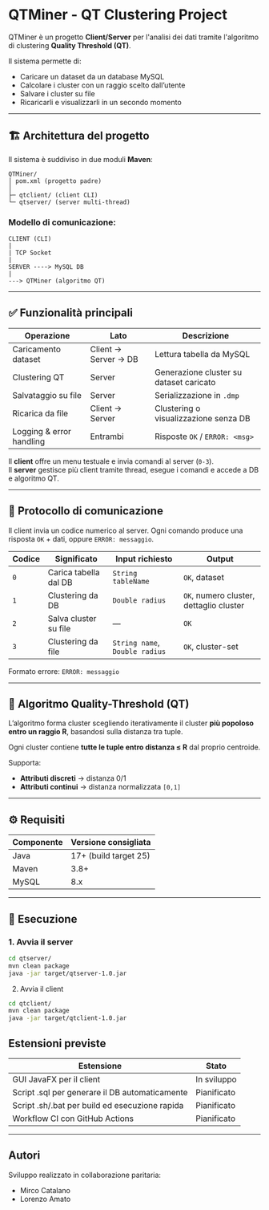 # QTMiner - QT Clustering Project

QTMiner è un progetto **Client/Server** per l'analisi dei dati tramite l'algoritmo di clustering **Quality Threshold (QT)**.

Il sistema permette di:

- Caricare un dataset da un database MySQL
- Calcolare i cluster con un raggio scelto dall’utente
- Salvare i cluster su file
- Ricaricarli e visualizzarli in un secondo momento

---

## 🏗 Architettura del progetto

Il sistema è suddiviso in due moduli **Maven**:
```
QTMiner/
│ pom.xml (progetto padre)
│
├─ qtclient/ (client CLI)
└─ qtserver/ (server multi-thread)
```

### Modello di comunicazione:
```
CLIENT (CLI)
|
| TCP Socket
|
SERVER ----> MySQL DB
|
---> QTMiner (algoritmo QT)
```

---

## ✅ Funzionalità principali

| Operazione | Lato | Descrizione |
|------------|-------|-------------|
| Caricamento dataset | Client → Server → DB | Lettura tabella da MySQL |
| Clustering QT | Server | Generazione cluster su dataset caricato |
| Salvataggio su file | Server | Serializzazione in `.dmp` |
| Ricarica da file | Client → Server | Clustering o visualizzazione senza DB |
| Logging & error handling | Entrambi | Risposte `OK` / `ERROR: <msg>` |

Il **client** offre un menu testuale e invia comandi al server (`0-3`).  
Il **server** gestisce più client tramite thread, esegue i comandi e accede a DB e algoritmo QT.

---

## 🔌 Protocollo di comunicazione

Il client invia un codice numerico al server. Ogni comando produce una risposta `OK` + dati, oppure `ERROR: messaggio`.

| Codice | Significato | Input richiesto | Output |
|---------|------------|----------------|--------|
| `0` | Carica tabella dal DB | `String tableName` | `OK`, dataset |
| `1` | Clustering da DB | `Double radius` | `OK`, numero cluster, dettaglio cluster |
| `2` | Salva cluster su file | — | `OK` |
| `3` | Clustering da file | `String name`, `Double radius` | `OK`, cluster-set |

Formato errore: ```ERROR: messaggio```

---

## 🧠 Algoritmo Quality-Threshold (QT)

L’algoritmo forma cluster scegliendo iterativamente il cluster **più popoloso entro un raggio R**, basandosi sulla distanza tra tuple.

Ogni cluster contiene **tutte le tuple entro distanza ≤ R** dal proprio centroide.

Supporta:

- **Attributi discreti** → distanza 0/1
- **Attributi continui** → distanza normalizzata `[0,1]`

---

## ⚙️ Requisiti

| Componente | Versione consigliata |
|------------|---------------------|
| Java | 17+ (build target 25) |
| Maven | 3.8+ |
| MySQL | 8.x |

---

## 🚀 Esecuzione

### 1. Avvia il server
```bash
cd qtserver/
mvn clean package
java -jar target/qtserver-1.0.jar
```
2. Avvia il client
```bash
cd qtclient/
mvn clean package
java -jar target/qtclient-1.0.jar
```
## Estensioni previste
| Estensione | Stato
|-|-|
| GUI JavaFX per il client|	In sviluppo |
|Script .sql per generare il DB automaticamente	| Pianificato |
|Script .sh/.bat per build ed esecuzione rapida |	Pianificato | 
| Workflow CI con GitHub Actions | Pianificato |

___

## Autori
Sviluppo realizzato in collaborazione paritaria:
- Mirco Catalano
- Lorenzo Amato